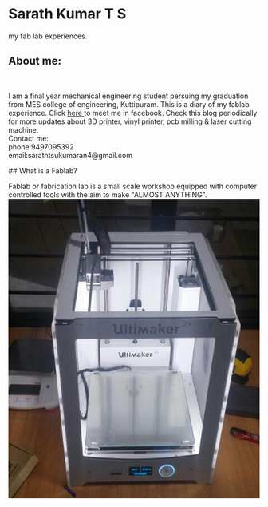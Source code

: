 # Sarath Kumar T S
my fab lab experiences.
<br>
## About me:
<br>
<p>
I am a final year mechanical engineering student persuing my graduation from MES college of engineering, Kuttipuram.
This is a diary of my fablab experience. Click <a href="https://www.facebook.com/sarath.roddick"> here </a> to meet me in facebook.
Check this blog periodically for more updates about 3D printer, vinyl printer, pcb milling & laser cutting machine.<br> Contact me:<br> phone:9497095392<br>email:sarathtsukumaran4@gmail.com
  <br> </p>
## What is a Fablab?
<p>Fablab or fabrication lab is a small scale workshop equipped with computer controlled tools with the aim to make "ALMOST ANYTHING".
<img src="photo_2017-08-03_19-44-53.jpg" alt="aaha" height="600" width="600">
